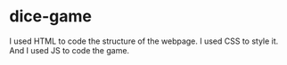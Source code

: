 # dice-game

I used HTML to code the structure of the webpage.
I used CSS to style it.
And I used JS to code the game. 
